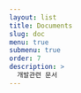 ```yaml
---
layout: list
title: Documents
slug: doc
menu: true
submenu: true
order: 7
description: >
  개발관련 문서
---
```

